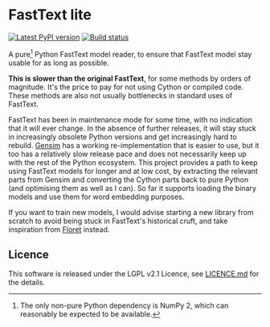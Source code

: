 FastText lite
=============

[![Latest PyPI version](https://img.shields.io/pypi/v/fasttextlt.svg)](https://pypi.org/project/fasttextlt)
[![Build status](https://github.com/LoicGrobol/fasttextlt/actions/workflows/ci.yml/badge.svg)](https://github.com/LoicGrobol/fasttext-lite/actions/workflows/ci.yml)

A pure[^1] Python FastText model reader, to ensure that FastText model stay usable for as long as
possible.

**This is slower than the original FastText**, for some methods by orders of magnitude. It's the
price to pay for not using Cython or compiled code. These methods are also not usually bottlenecks
in standard uses of FastText.

FastText has been in maintenance mode for some time, with no indication that it will ever change. In
the absence of further releases, it will stay stuck in increasingly obsolete Python versions and get
increasingly hard to rebuild. [Gensim](https://radimrehurek.com/gensim/) has a working
re-implementation that is easier to use, but it too has a relatively slow release pace and does not
necessarily keep up with the rest of the Python ecosystem. This project provides a path to keep
using FastText models for longer and at low cost, by extracting the relevant parts from Gensim and
converting the Cython parts back to pure Python (and optimising them as well as I can). So far it
supports loading the binary models and use them for word embedding purposes.

If you want to train new models, I would advise starting a new library from scratch to avoid being
stuck in FastText's historical cruft, and take inspiration from
[Floret](https://github.com/explosion/floret) instead.

[^1]: The only non-pure Python dependency is NumPy 2, which can reasonably be expected to be
    available.

## Licence

This software is released under the LGPL v2.1 Licence, see [LICENCE.md](LICENCE.md) for the details.
